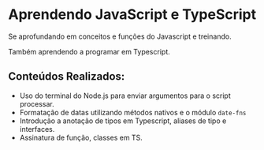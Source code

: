 # Aprendendo JavaScript e TypeScript

Se aprofundando em conceitos e funções do Javascript e treinando.

Também aprendendo a programar em Typescript.

## Conteúdos Realizados:
* Uso do terminal do Node.js para enviar argumentos para o script processar.
* Formatação de datas utilizando métodos nativos e o módulo ``date-fns``
* Introdução a anotação de tipos em Typescript, aliases de tipo e interfaces.
* Assinatura de função, classes em TS.